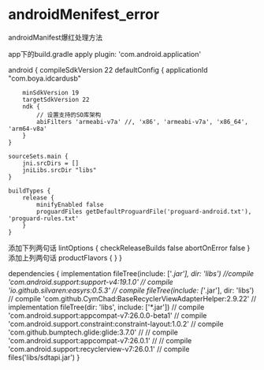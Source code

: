 # androidMenifest_error
androidManifest爆红处理方法

app下的build.gradle
apply plugin: 'com.android.application'

android {
    compileSdkVersion 22
    defaultConfig {
        applicationId "com.boya.idcardusb"

        minSdkVersion 19
        targetSdkVersion 22
        ndk {
            // 设置支持的SO库架构
            abiFilters 'armeabi-v7a' //, 'x86', 'armeabi-v7a', 'x86_64', 'arm64-v8a'
        }
    }

    sourceSets.main {
        jni.srcDirs = []
        jniLibs.srcDir "libs"
    }

    buildTypes {
        release {
            minifyEnabled false
            proguardFiles getDefaultProguardFile('proguard-android.txt'), 'proguard-rules.txt'
        }
    }
    
添加下列两句话 
    lintOptions {
        checkReleaseBuilds false
        abortOnError false
    }
添加上列两句话 
    productFlavors {
    }
}

dependencies {
    implementation fileTree(include: ['*.jar'], dir: 'libs')
    //compile 'com.android.support:support-v4:19.1.0'
//    compile 'io.github.silvaren:easyrs:0.5.3'
    // compile fileTree(include: ['*.jar'], dir: 'libs')
   // compile 'com.github.CymChad:BaseRecyclerViewAdapterHelper:2.9.22'
    //    implementation fileTree(dir: 'libs', include: ['*.jar'])
    //    compile 'com.android.support:appcompat-v7:26.0.0-beta1'
//    compile 'com.android.support.constraint:constraint-layout:1.0.2'
//    compile 'com.github.bumptech.glide:glide:3.7.0'
//   // compile 'com.android.support:appcompat-v7:26.0.1'
//   // compile 'com.android.support:recyclerview-v7:26.0.1'
//    compile files('libs/sdtapi.jar')
}
